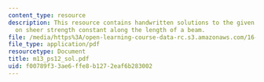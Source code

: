 ```yaml
---
content_type: resource
description: This resource contains handwritten solutions to the given problem set
  on sheer strength constant along the length of a beam.
file: /media/https%3A/open-learning-course-data-rc.s3.amazonaws.com/16-01-unified-engineering-i-ii-iii-iv-fall-2005-spring-2006/f00789f33ae6ffe8b1272eaf6b283002_m13_ps12_sol.pdf
file_type: application/pdf
resourcetype: Document
title: m13_ps12_sol.pdf
uid: f00789f3-3ae6-ffe8-b127-2eaf6b283002
---
```

